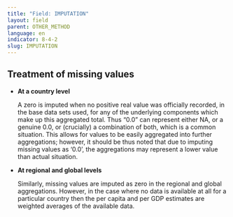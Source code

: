 ```yaml
---
title: "Field: IMPUTATION"
layout: field
parent: OTHER_METHOD
language: en
indicator: 8-4-2
slug: IMPUTATION
---
```

## Treatment of missing values

* **At a country level**

    A zero is imputed when no positive real value was officially recorded, in the base data sets used, for any of the underlying components which make up this aggregated total. Thus “0.0” can represent either NA, or a genuine 0.0, or (crucially) a combination of both, which is a common situation. This allows for values to be easily aggregated into further aggregations; however, it should be thus noted that due to imputing missing values as ‘0.0’, the aggregations may represent a lower value than actual situation.
* **At regional and global levels**

    Similarly, missing values are imputed as zero in the regional and global aggregations. However, in the case where no data is available at all for a particular country then the per capita and per GDP estimates are weighted averages of the available data.